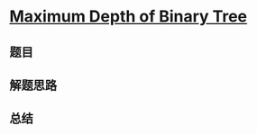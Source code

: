 # [Maximum Depth of Binary Tree](https://leetcode.com/problems/maximum-depth-of-binary-tree/)
## 题目


## 解题思路


## 总结


